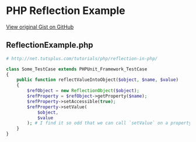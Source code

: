 # PHP Reflection Example

[View original Gist on GitHub](https://gist.github.com/Integralist/5433330)

## ReflectionExample.php

```php
# http://net.tutsplus.com/tutorials/php/reflection-in-php/

class Some_TestCase extends PHPUnit_Framework_TestCase
{
    public function reflectValueIntoObject($object, $name, $value)
    {
        $refObject = new ReflectionObject($object);
        $refProperty = $refObject->getProperty($name);
        $refProperty->setAccessible(true);
        $refProperty->setValue(
            $object,
            $value
        ); # I find it so odd that we can call `setValue` on a property but the method needs the property's object to be specified?
    }
}

```

